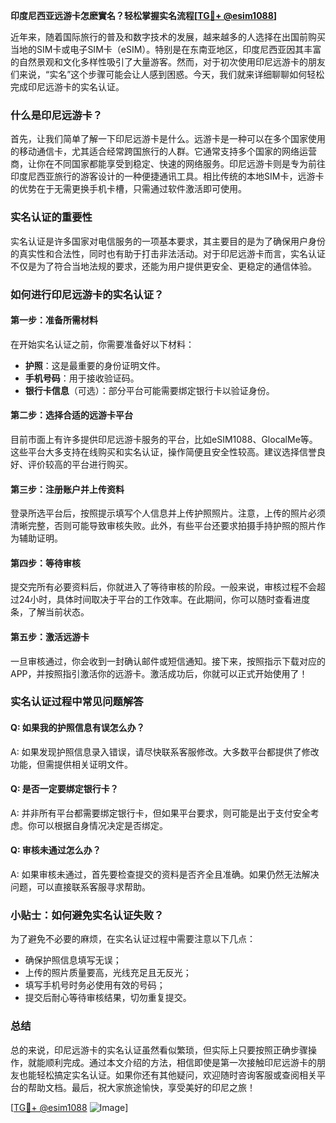 **印度尼西亚远游卡怎麽實名？轻松掌握实名流程[[TG💪+ @esim1088](https://t.me/s/esim1088)]**

近年来，随着国际旅行的普及和数字技术的发展，越来越多的人选择在出国前购买当地的SIM卡或电子SIM卡（eSIM）。特别是在东南亚地区，印度尼西亚因其丰富的自然景观和文化多样性吸引了大量游客。然而，对于初次使用印尼远游卡的朋友们来说，“实名”这个步骤可能会让人感到困惑。今天，我们就来详细聊聊如何轻松完成印尼远游卡的实名认证。

### 什么是印尼远游卡？

首先，让我们简单了解一下印尼远游卡是什么。远游卡是一种可以在多个国家使用的移动通信卡，尤其适合经常跨国旅行的人群。它通常支持多个国家的网络运营商，让你在不同国家都能享受到稳定、快速的网络服务。印尼远游卡则是专为前往印度尼西亚旅行的游客设计的一种便捷通讯工具。相比传统的本地SIM卡，远游卡的优势在于无需更换手机卡槽，只需通过软件激活即可使用。

### 实名认证的重要性

实名认证是许多国家对电信服务的一项基本要求，其主要目的是为了确保用户身份的真实性和合法性，同时也有助于打击非法活动。对于印尼远游卡而言，实名认证不仅是为了符合当地法规的要求，还能为用户提供更安全、更稳定的通信体验。

### 如何进行印尼远游卡的实名认证？

#### 第一步：准备所需材料

在开始实名认证之前，你需要准备好以下材料：

- **护照**：这是最重要的身份证明文件。
- **手机号码**：用于接收验证码。
- **银行卡信息**（可选）：部分平台可能需要绑定银行卡以验证身份。

#### 第二步：选择合适的远游卡平台

目前市面上有许多提供印尼远游卡服务的平台，比如eSIM1088、GlocalMe等。这些平台大多支持在线购买和实名认证，操作简便且安全性较高。建议选择信誉良好、评价较高的平台进行购买。

#### 第三步：注册账户并上传资料

登录所选平台后，按照提示填写个人信息并上传护照照片。注意，上传的照片必须清晰完整，否则可能导致审核失败。此外，有些平台还要求拍摄手持护照的照片作为辅助证明。

#### 第四步：等待审核

提交完所有必要资料后，你就进入了等待审核的阶段。一般来说，审核过程不会超过24小时，具体时间取决于平台的工作效率。在此期间，你可以随时查看进度条，了解当前状态。

#### 第五步：激活远游卡

一旦审核通过，你会收到一封确认邮件或短信通知。接下来，按照指示下载对应的APP，并按照指引激活你的远游卡。激活成功后，你就可以正式开始使用了！

### 实名认证过程中常见问题解答

#### Q: 如果我的护照信息有误怎么办？
A: 如果发现护照信息录入错误，请尽快联系客服修改。大多数平台都提供了修改功能，但需提供相关证明文件。

#### Q: 是否一定要绑定银行卡？
A: 并非所有平台都需要绑定银行卡，但如果平台要求，则可能是出于支付安全考虑。你可以根据自身情况决定是否绑定。

#### Q: 审核未通过怎么办？
A: 如果审核未通过，首先要检查提交的资料是否齐全且准确。如果仍然无法解决问题，可以直接联系客服寻求帮助。

### 小贴士：如何避免实名认证失败？

为了避免不必要的麻烦，在实名认证过程中需要注意以下几点：

- 确保护照信息填写无误；
- 上传的照片质量要高，光线充足且无反光；
- 填写手机号时务必使用有效的号码；
- 提交后耐心等待审核结果，切勿重复提交。

### 总结

总的来说，印尼远游卡的实名认证虽然看似繁琐，但实际上只要按照正确步骤操作，就能顺利完成。通过本文介绍的方法，相信即使是第一次接触印尼远游卡的朋友也能轻松搞定实名认证。如果你还有其他疑问，欢迎随时咨询客服或查阅相关平台的帮助文档。最后，祝大家旅途愉快，享受美好的印尼之旅！

[[TG💪+ @esim1088](https://t.me/s/esim1088) ![Image](https://i.postimg.cc/4NQfJmqS/Snipaste-2025-05-13-00-14-12.png)]